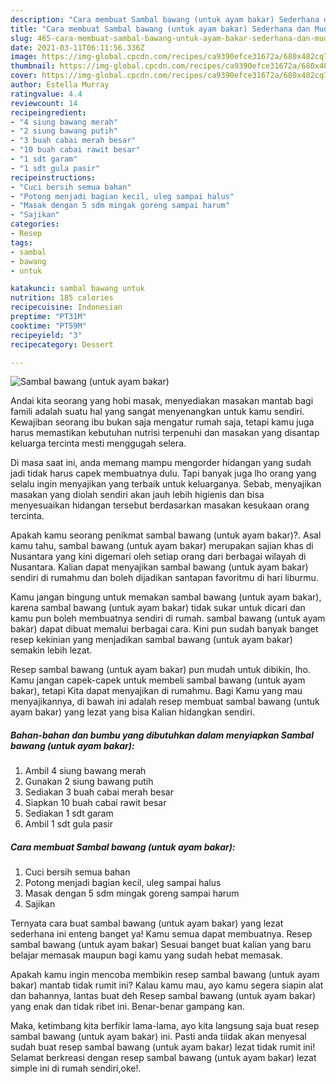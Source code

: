 ```yaml
---
description: "Cara membuat Sambal bawang (untuk ayam bakar) Sederhana dan Mudah Dibuat"
title: "Cara membuat Sambal bawang (untuk ayam bakar) Sederhana dan Mudah Dibuat"
slug: 465-cara-membuat-sambal-bawang-untuk-ayam-bakar-sederhana-dan-mudah-dibuat
date: 2021-03-11T06:11:56.336Z
image: https://img-global.cpcdn.com/recipes/ca9390efce31672a/680x482cq70/sambal-bawang-untuk-ayam-bakar-foto-resep-utama.jpg
thumbnail: https://img-global.cpcdn.com/recipes/ca9390efce31672a/680x482cq70/sambal-bawang-untuk-ayam-bakar-foto-resep-utama.jpg
cover: https://img-global.cpcdn.com/recipes/ca9390efce31672a/680x482cq70/sambal-bawang-untuk-ayam-bakar-foto-resep-utama.jpg
author: Estella Murray
ratingvalue: 4.4
reviewcount: 14
recipeingredient:
- "4 siung bawang merah"
- "2 siung bawang putih"
- "3 buah cabai merah besar"
- "10 buah cabai rawit besar"
- "1 sdt garam"
- "1 sdt gula pasir"
recipeinstructions:
- "Cuci bersih semua bahan"
- "Potong menjadi bagian kecil, uleg sampai halus"
- "Masak dengan 5 sdm mingak goreng sampai harum"
- "Sajikan"
categories:
- Resep
tags:
- sambal
- bawang
- untuk

katakunci: sambal bawang untuk 
nutrition: 185 calories
recipecuisine: Indonesian
preptime: "PT31M"
cooktime: "PT59M"
recipeyield: "3"
recipecategory: Dessert

---
```



![Sambal bawang (untuk ayam bakar)](https://img-global.cpcdn.com/recipes/ca9390efce31672a/680x482cq70/sambal-bawang-untuk-ayam-bakar-foto-resep-utama.jpg)

Andai kita seorang yang hobi masak, menyediakan masakan mantab bagi famili adalah suatu hal yang sangat menyenangkan untuk kamu sendiri. Kewajiban seorang ibu bukan saja mengatur rumah saja, tetapi kamu juga harus memastikan kebutuhan nutrisi terpenuhi dan masakan yang disantap keluarga tercinta mesti menggugah selera.

Di masa  saat ini, anda memang mampu mengorder hidangan yang sudah jadi tidak harus capek membuatnya dulu. Tapi banyak juga lho orang yang selalu ingin menyajikan yang terbaik untuk keluarganya. Sebab, menyajikan masakan yang diolah sendiri akan jauh lebih higienis dan bisa menyesuaikan hidangan tersebut berdasarkan masakan kesukaan orang tercinta. 



Apakah kamu seorang penikmat sambal bawang (untuk ayam bakar)?. Asal kamu tahu, sambal bawang (untuk ayam bakar) merupakan sajian khas di Nusantara yang kini digemari oleh setiap orang dari berbagai wilayah di Nusantara. Kalian dapat menyajikan sambal bawang (untuk ayam bakar) sendiri di rumahmu dan boleh dijadikan santapan favoritmu di hari liburmu.

Kamu jangan bingung untuk memakan sambal bawang (untuk ayam bakar), karena sambal bawang (untuk ayam bakar) tidak sukar untuk dicari dan kamu pun boleh membuatnya sendiri di rumah. sambal bawang (untuk ayam bakar) dapat dibuat memalui berbagai cara. Kini pun sudah banyak banget resep kekinian yang menjadikan sambal bawang (untuk ayam bakar) semakin lebih lezat.

Resep sambal bawang (untuk ayam bakar) pun mudah untuk dibikin, lho. Kamu jangan capek-capek untuk membeli sambal bawang (untuk ayam bakar), tetapi Kita dapat menyajikan di rumahmu. Bagi Kamu yang mau menyajikannya, di bawah ini adalah resep membuat sambal bawang (untuk ayam bakar) yang lezat yang bisa Kalian hidangkan sendiri.

<!--inarticleads1-->

##### Bahan-bahan dan bumbu yang dibutuhkan dalam menyiapkan Sambal bawang (untuk ayam bakar):

1. Ambil 4 siung bawang merah
1. Gunakan 2 siung bawang putih
1. Sediakan 3 buah cabai merah besar
1. Siapkan 10 buah cabai rawit besar
1. Sediakan 1 sdt garam
1. Ambil 1 sdt gula pasir




<!--inarticleads2-->

##### Cara membuat Sambal bawang (untuk ayam bakar):

1. Cuci bersih semua bahan
1. Potong menjadi bagian kecil, uleg sampai halus
1. Masak dengan 5 sdm mingak goreng sampai harum
1. Sajikan




Ternyata cara buat sambal bawang (untuk ayam bakar) yang lezat sederhana ini enteng banget ya! Kamu semua dapat membuatnya. Resep sambal bawang (untuk ayam bakar) Sesuai banget buat kalian yang baru belajar memasak maupun bagi kamu yang sudah hebat memasak.

Apakah kamu ingin mencoba membikin resep sambal bawang (untuk ayam bakar) mantab tidak rumit ini? Kalau kamu mau, ayo kamu segera siapin alat dan bahannya, lantas buat deh Resep sambal bawang (untuk ayam bakar) yang enak dan tidak ribet ini. Benar-benar gampang kan. 

Maka, ketimbang kita berfikir lama-lama, ayo kita langsung saja buat resep sambal bawang (untuk ayam bakar) ini. Pasti anda tiidak akan menyesal sudah buat resep sambal bawang (untuk ayam bakar) lezat tidak rumit ini! Selamat berkreasi dengan resep sambal bawang (untuk ayam bakar) lezat simple ini di rumah sendiri,oke!.

